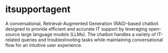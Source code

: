 # itsupportagent
A conversational, Retrieval-Augmented Generation (RAG)-based chatbot designed to provide efficient and accurate IT support by leveraging open-source large language models (LLMs). The chatbot handles a variety of IT-related queries and troubleshooting tasks while maintaining conversational flow for an intuitive user experience.
